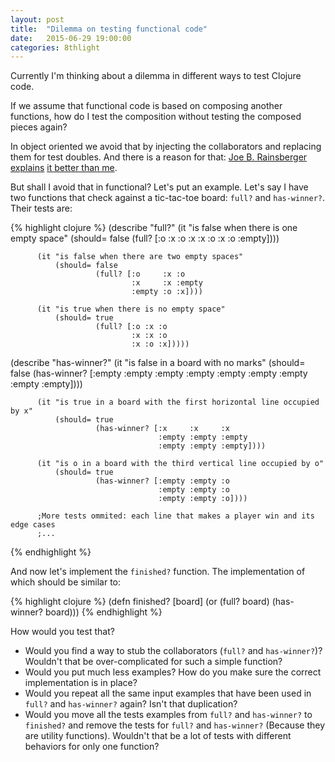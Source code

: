 ```yaml
---
layout: post
title:  "Dilemma on testing functional code"
date:   2015-06-29 19:00:00
categories: 8thlight
---
```

Currently I'm thinking about a dilemma in different ways to test Clojure code.

If we assume that functional code is based on composing another functions, how do I test the composition without testing the composed pieces again?

In object oriented we avoid that by injecting the collaborators and replacing them for test doubles. And there is a reason for that: [Joe B. Rainsberger explains][scam-post] [it better than me][scam-video].

[scam-post]: http://blog.thecodewhisperer.com/2010/10/16/integrated-tests-are-a-scam/
[scam-video]: https://vimeo.com/80533536

But shall I avoid that in functional? Let's put an example. Let's say I have two functions that check against a tic-tac-toe board: `full?` and `has-winner?`. Their tests are:

{% highlight clojure %}
(describe "full?"
          (it "is false when there is one empty space"
              (should= false
                       (full? [:o :x :o
                               :x :x :o
                               :x :o :empty])))

          (it "is false when there are two empty spaces"
              (should= false
                       (full? [:o     :x :o
                               :x     :x :empty
                               :empty :o :x])))

          (it "is true when there is no empty space"
              (should= true
                       (full? [:o :x :o
                               :x :x :o
                               :x :o :x]))))

(describe "has-winner?"
          (it "is false in a board with no marks"
              (should= false
                       (has-winner? [:empty :empty :empty
                                     :empty :empty :empty
                                     :empty :empty :empty])))

          (it "is true in a board with the first horizontal line occupied by x"
              (should= true
                       (has-winner? [:x     :x     :x
                                     :empty :empty :empty
                                     :empty :empty :empty])))

          (it "is o in a board with the third vertical line occupied by o"
              (should= true
                       (has-winner? [:empty :empty :o
                                     :empty :empty :o
                                     :empty :empty :o])))

          ;More tests ommited: each line that makes a player win and its edge cases
          ;...
{% endhighlight %}

And now let's implement the `finished?` function. The implementation of which should be similar to:

{% highlight clojure %}
(defn finished? [board]
  (or (full? board) (has-winner? board)))
{% endhighlight %}

How would you test that?

* Would you find a way to stub the collaborators (`full?` and `has-winner?`)? Wouldn't that be over-complicated for such a simple function?
* Would you put much less examples? How do you make sure the correct implementation is in place?
* Would you repeat all the same input examples that have been used in `full?` and `has-winner?` again? Isn't that duplication?
* Would you move all the tests examples from `full?` and `has-winner?` to `finished?` and remove the tests for `full?` and `has-winner?` (Because they are utility functions). Wouldn't that be a lot of tests with different behaviors for only one function?
